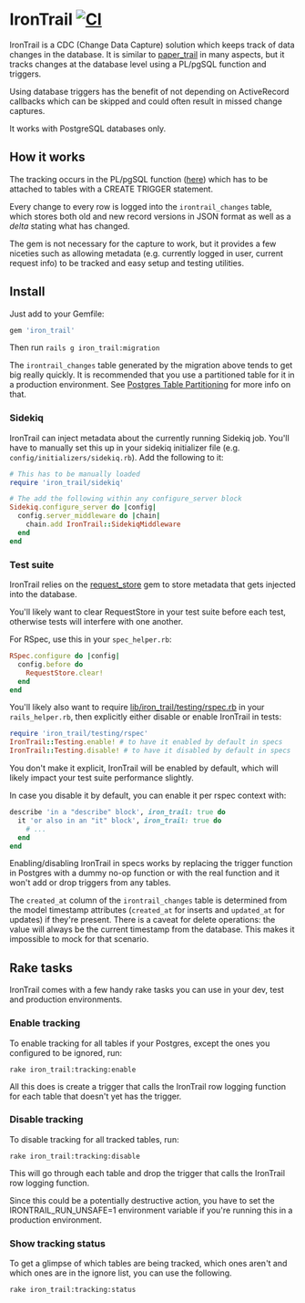# IronTrail [![CI](https://github.com/trusted/iron_trail/actions/workflows/test.yml/badge.svg)](https://github.com/trusted/iron_trail/actions/workflows/test.yml)

IronTrail is a CDC (Change Data Capture) solution
which keeps track of data changes in the database. It is similar to
[paper_trail](https://rubygems.org/gems/paper_trail) in many aspects,
but it tracks changes at the database level using a PL/pgSQL function
and triggers.

Using database triggers has the benefit of not depending on ActiveRecord callbacks
which can be skipped and could often result in missed change captures.

It works with PostgreSQL databases only.

## How it works

The tracking occurs in the PL/pgSQL function ([here][irontrail_log_row_function])
which has to be attached to tables with a CREATE TRIGGER statement.

Every change to every row is logged into the `irontrail_changes` table, which
stores both old and new record versions in JSON format as well as a _delta_
stating what has changed.

The gem is not necessary for the capture to work, but it provides a few niceties
such as allowing metadata (e.g. currently logged in user, current request info)
to be tracked and easy setup and testing utilities.

## Install

Just add to your Gemfile:

```ruby
gem 'iron_trail'
```

Then run `rails g iron_trail:migration`

The `irontrail_changes` table generated by the migration above tends to get big
really quickly. It is recommended that you use a partitioned table for it in
a production environment. See
[Postgres Table Partitioning](https://www.postgresql.org/docs/current/ddl-partitioning.html)
for more info on that.

### Sidekiq

IronTrail can inject metadata about the currently running Sidekiq job.
You'll have to manually set this up in your sidekiq initializer file
(e.g. `config/initializers/sidekiq.rb`). Add the following to it:

```ruby
# This has to be manually loaded
require 'iron_trail/sidekiq'

# The add the following within any configure_server block
Sidekiq.configure_server do |config|
  config.server_middleware do |chain|
    chain.add IronTrail::SidekiqMiddleware
  end
end
```

### Test suite

IronTrail relies on the [request_store][request_store] gem to store metadata that gets injected
into the database.

You'll likely want to clear RequestStore in your test suite before each test,
otherwise tests will interfere with one another.

For RSpec, use this in your `spec_helper.rb`:

```ruby
RSpec.configure do |config|
  config.before do
    RequestStore.clear!
  end
end
```

You'll likely also want to require [lib/iron_trail/testing/rspec.rb](lib/iron_trail/testing/rspec.rb)
in your `rails_helper.rb`, then explicitly either disable or enable IronTrail in tests:

```ruby
require 'iron_trail/testing/rspec'
IronTrail::Testing.enable! # to have it enabled by default in specs
IronTrail::Testing.disable! # to have it disabled by default in specs
```

You don't make it explicit, IronTrail will be enabled by default, which will
likely impact your test suite performance slightly.

In case you disable it by default, you can enable it per rspec context with:

```ruby
describe 'in a "describe" block', iron_trail: true do
  it 'or also in an "it" block', iron_trail: true do
    # ...
  end
end
```

Enabling/disabling IronTrail in specs works by replacing the trigger function in Postgres
with a dummy no-op function or with the real function and it won't add or drop triggers from
any tables.

The `created_at` column of the `irontrail_changes` table is determined from the model timestamp attributes
(`created_at` for inserts and `updated_at` for updates) if they're present.
There is a caveat for delete operations: the value will always be the current timestamp from the database. This makes it impossible to mock for that scenario.

## Rake tasks

IronTrail comes with a few handy rake tasks you can use in your dev, test and
production environments.

### Enable tracking

To enable tracking for all tables if your Postgres, except the ones you
configured to be ignored, run:

```
rake iron_trail:tracking:enable
```

All this does is create a trigger that calls the IronTrail row logging function
for each table that doesn't yet has the trigger.

### Disable tracking

To disable tracking for all tracked tables, run:

```
rake iron_trail:tracking:disable
```

This will go through each table and drop the trigger that calls the IronTrail
row logging function.

Since this could be a potentially destructive action, you have to set the
IRONTRAIL_RUN_UNSAFE=1 environment variable if you're running this in a
production environment.

### Show tracking status

To get a glimpse of which tables are being tracked, which ones aren't
and which ones are in the ignore list, you can use the following.

```
rake iron_trail:tracking:status
```

[request_store]: https://rubygems.org/gems/request_store
[irontrail_log_row_function]: lib/iron_trail/irontrail_log_row_function.sql
